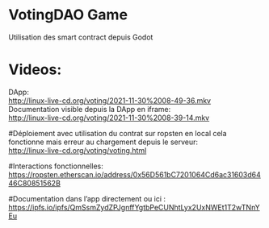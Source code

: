 # VotingDAO Game

Utilisation des smart contract depuis Godot

# Videos:
DApp:    
http://linux-live-cd.org/voting/2021-11-30%2008-49-36.mkv
Documentation visible depuis la DApp en iframe:   
http://linux-live-cd.org/voting/2021-11-30%2008-39-14.mkv    

#Déploiement avec utilisation du contrat sur ropsten en local cela fonctionne mais erreur au chargement depuis le serveur:    
http://linux-live-cd.org/voting/voting.html

#Interactions fonctionnelles:   
https://ropsten.etherscan.io/address/0x56D561bC7201064Cd6ac31603d6446C80851562B

#Documentation dans l’app directement ou ici :    
https://ipfs.io/ipfs/QmSsmZydZPJgnffYgtbPeCUNhtLyx2UxNWEt1T2wTNnYEu

